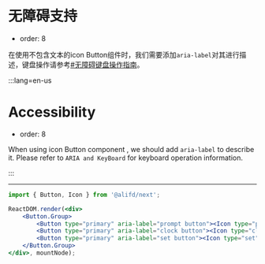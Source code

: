 # 无障碍支持

- order: 8

在使用不包含文本的icon Button组件时，我们需要添加`aria-label`对其进行描述，键盘操作请参考[#无障碍键盘操作指南](#无障碍键盘操作指南)。

:::lang=en-us
# Accessibility

- order: 8

When using icon Button component , we should add `aria-label` to describe it. Please refer to `ARIA and KeyBoard` for keyboard operation information.

:::

---

````jsx
import { Button, Icon } from '@alifd/next';

ReactDOM.render(<div>
    <Button.Group>
        <Button type="primary" aria-label="prompt button"><Icon type="prompt" /></Button>
        <Button type="primary" aria-label="clock button"><Icon type="clock" /></Button>
        <Button type="primary" aria-label="set button"><Icon type="set" /></Button>
    </Button.Group>
</div>, mountNode);
````
